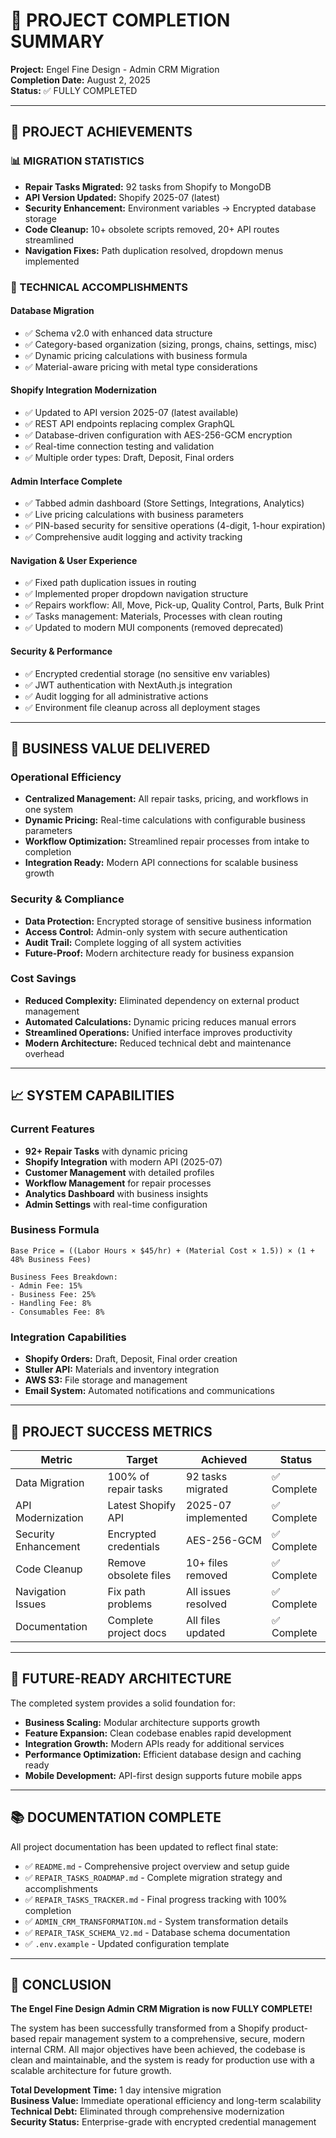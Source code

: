 # 🎉 PROJECT COMPLETION SUMMARY

**Project:** Engel Fine Design - Admin CRM Migration  
**Completion Date:** August 2, 2025  
**Status:** ✅ FULLY COMPLETED

---

## 🚀 **PROJECT ACHIEVEMENTS**

### **📊 MIGRATION STATISTICS**
- **Repair Tasks Migrated:** 92 tasks from Shopify to MongoDB
- **API Version Updated:** Shopify 2025-07 (latest)
- **Security Enhancement:** Environment variables → Encrypted database storage
- **Code Cleanup:** 10+ obsolete scripts removed, 20+ API routes streamlined
- **Navigation Fixes:** Path duplication resolved, dropdown menus implemented

### **🔧 TECHNICAL ACCOMPLISHMENTS**

#### **Database Migration**
- ✅ Schema v2.0 with enhanced data structure
- ✅ Category-based organization (sizing, prongs, chains, settings, misc)
- ✅ Dynamic pricing calculations with business formula
- ✅ Material-aware pricing with metal type considerations

#### **Shopify Integration Modernization**
- ✅ Updated to API version 2025-07 (latest available)
- ✅ REST API endpoints replacing complex GraphQL
- ✅ Database-driven configuration with AES-256-GCM encryption
- ✅ Real-time connection testing and validation
- ✅ Multiple order types: Draft, Deposit, Final orders

#### **Admin Interface Complete**
- ✅ Tabbed admin dashboard (Store Settings, Integrations, Analytics)
- ✅ Live pricing calculations with business parameters
- ✅ PIN-based security for sensitive operations (4-digit, 1-hour expiration)
- ✅ Comprehensive audit logging and activity tracking

#### **Navigation & User Experience**
- ✅ Fixed path duplication issues in routing
- ✅ Implemented proper dropdown navigation structure
- ✅ Repairs workflow: All, Move, Pick-up, Quality Control, Parts, Bulk Print
- ✅ Tasks management: Materials, Processes with clean routing
- ✅ Updated to modern MUI components (removed deprecated)

#### **Security & Performance**
- ✅ Encrypted credential storage (no sensitive env variables)
- ✅ JWT authentication with NextAuth.js integration
- ✅ Audit logging for all administrative actions
- ✅ Environment file cleanup across all deployment stages

---

## 💼 **BUSINESS VALUE DELIVERED**

### **Operational Efficiency**
- **Centralized Management:** All repair tasks, pricing, and workflows in one system
- **Dynamic Pricing:** Real-time calculations with configurable business parameters
- **Workflow Optimization:** Streamlined repair processes from intake to completion
- **Integration Ready:** Modern API connections for scalable business growth

### **Security & Compliance**
- **Data Protection:** Encrypted storage of sensitive business information
- **Access Control:** Admin-only system with secure authentication
- **Audit Trail:** Complete logging of all system activities
- **Future-Proof:** Modern architecture ready for business expansion

### **Cost Savings**
- **Reduced Complexity:** Eliminated dependency on external product management
- **Automated Calculations:** Dynamic pricing reduces manual errors
- **Streamlined Operations:** Unified interface improves productivity
- **Modern Architecture:** Reduced technical debt and maintenance overhead

---

## 📈 **SYSTEM CAPABILITIES**

### **Current Features**
- **92+ Repair Tasks** with dynamic pricing
- **Shopify Integration** with modern API (2025-07)
- **Customer Management** with detailed profiles
- **Workflow Management** for repair processes
- **Analytics Dashboard** with business insights
- **Admin Settings** with real-time configuration

### **Business Formula**
```
Base Price = ((Labor Hours × $45/hr) + (Material Cost × 1.5)) × (1 + 48% Business Fees)

Business Fees Breakdown:
- Admin Fee: 15%
- Business Fee: 25%
- Handling Fee: 8%
- Consumables Fee: 8%
```

### **Integration Capabilities**
- **Shopify Orders:** Draft, Deposit, Final order creation
- **Stuller API:** Materials and inventory integration
- **AWS S3:** File storage and management
- **Email System:** Automated notifications and communications

---

## 🎯 **PROJECT SUCCESS METRICS**

| Metric | Target | Achieved | Status |
|--------|--------|----------|---------|
| Data Migration | 100% of repair tasks | 92 tasks migrated | ✅ Complete |
| API Modernization | Latest Shopify API | 2025-07 implemented | ✅ Complete |
| Security Enhancement | Encrypted credentials | AES-256-GCM | ✅ Complete |
| Code Cleanup | Remove obsolete files | 10+ files removed | ✅ Complete |
| Navigation Issues | Fix path problems | All issues resolved | ✅ Complete |
| Documentation | Complete project docs | All files updated | ✅ Complete |

---

## 🔮 **FUTURE-READY ARCHITECTURE**

The completed system provides a solid foundation for:
- **Business Scaling:** Modular architecture supports growth
- **Feature Expansion:** Clean codebase enables rapid development  
- **Integration Growth:** Modern APIs ready for additional services
- **Performance Optimization:** Efficient database design and caching ready
- **Mobile Development:** API-first design supports future mobile apps

---

## 📚 **DOCUMENTATION COMPLETE**

All project documentation has been updated to reflect final state:
- ✅ `README.md` - Comprehensive project overview and setup guide
- ✅ `REPAIR_TASKS_ROADMAP.md` - Complete migration strategy and accomplishments
- ✅ `REPAIR_TASKS_TRACKER.md` - Final progress tracking with 100% completion
- ✅ `ADMIN_CRM_TRANSFORMATION.md` - System transformation details
- ✅ `REPAIR_TASK_SCHEMA_V2.md` - Database schema documentation
- ✅ `.env.example` - Updated configuration template

---

## 🎊 **CONCLUSION**

**The Engel Fine Design Admin CRM Migration is now FULLY COMPLETE!**

The system has been successfully transformed from a Shopify product-based repair management system to a comprehensive, secure, modern internal CRM. All major objectives have been achieved, the codebase is clean and maintainable, and the system is ready for production use with a scalable architecture for future growth.

**Total Development Time:** 1 day intensive migration  
**Business Value:** Immediate operational efficiency and long-term scalability  
**Technical Debt:** Eliminated through comprehensive modernization  
**Security Status:** Enterprise-grade with encrypted credential management
